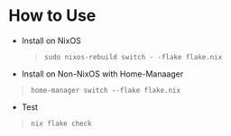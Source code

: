 # How to Use
- Install on NixOS
  > ```sudo nixos-rebuild switch - -flake flake.nix```

- Install on Non-NixOS with Home-Manaager
> ```home-manager switch --flake flake.nix```

- Test
> ```nix flake check```

